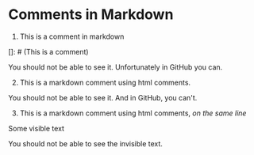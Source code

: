 # Comments in Markdown

1. This is a comment in markdown

[]: # (This is a comment)

You should not be able to see it. Unfortunately in GitHub you can. 

2. This is a markdown comment using html comments. 

<!--- This is an HTML comment in Markdown -->

You should not be able to see it. And in GitHub, you can't. 

3. This is a markdown comment using html comments, *on the same line*

Some visible text <!--- Some invisible text-->

You should not be able to see the invisible text.
